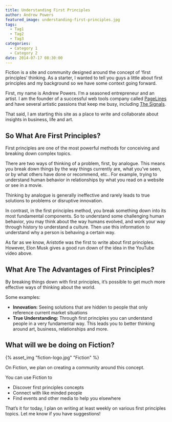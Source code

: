 ```yaml
---
title: Understanding First Principles
author: Andrew Powers
featured_image: understanding-first-principles.jpg
tags:
  - Tag1
  - Tag2
  - Tag3
categories:
  - Category 1
  - Category 2
date: 2014-07-17 08:30:00
---
```



Fiction is a site and community designed around the concept of ‘first principles’ thinking. As a starter, I wanted to tell you guys a little <!-- more -->about first principles and my background so we have some context going forward.

First, my name is Andrew Powers. I’m a seasoned entrepreneur and an artist. I am the founder of a successful web tools company called [PageLines](https://www.pagelines.com/) and have several artistic passions that keep me busy, including [The Signals](https://soundcloud.com/sxgnals).

That said, I am starting this site as a place to write and collaborate about insights in business, life and art.

## So What Are First Principles?
First principles are one of the most powerful methods for conceiving and breaking down complex topics.

There are two ways of thinking of a problem, first, by analogue. This means you break down things by the way things currently are, what you’ve seen, or by what others have done or recommend, etc.. For example, trying to understand human behavior in relationships by what you read on a website or see in a movie.

Thinking by analogue is generally ineffective and rarely leads to true solutions to problems or disruptive innovation.

In contrast, in the first principles method, you break something down into its most fundamental components.  So to understand some challenging human behavior, you may think about the way humans evolved, and work your way through history to understand a culture. Then use this information to understand why a person is behaving a certain way.

As far as we know, Aristotle was the first to write about first principles. However, Elon Musk gives a good run down of the idea in the YouTube video above.

## What Are The Advantages of First Principles?
By breaking things down with first principles, it’s possible to get much more effective ways of thinking about the world.

Some examples:

* **Innovation:** Seeing solutions that are hidden to people that only reference current market situations
* **True Understanding:** Through first principles you can understand people in a very fundamental way. This leads you to better thinking around art, business, relationships and more.

## What will we be doing on Fiction?

{% asset_img "fiction-logo.jpg" "Fiction" %}

On Fiction, we plan on creating a community around this concept.

You can use Fiction to

* Discover first principles concepts
* Connect with like minded people
* Find events and other media to help you elsewhere

That’s it for today, I plan on writing at least weekly on various first principles topics. Let me know if you have suggestions!
